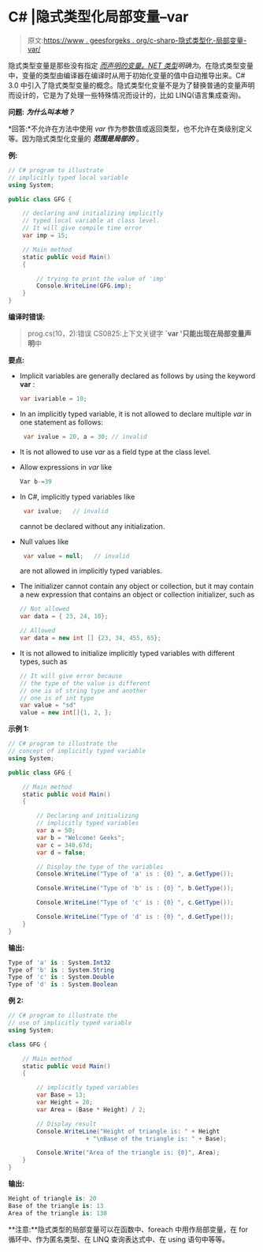 # C# |隐式类型化局部变量–var

> 原文:[https://www . geesforgeks . org/c-sharp-隐式类型化-局部变量-var/](https://www.geeksforgeeks.org/c-sharp-implicitly-typed-local-variables-var/)

隐式类型变量是那些没有指定 *[而声明的变量。NET 类型](https://www.geeksforgeeks.org/c-data-types-2/)明确为*。在隐式类型变量中，变量的类型由编译器在编译时从用于初始化变量的值中自动推导出来。C# 3.0 中引入了隐式类型变量的概念。隐式类型化变量不是为了替换普通的变量声明而设计的，它是为了处理一些特殊情况而设计的，比如 LINQ(语言集成查询)。

**问题:** ***为什么叫本地？***

*回答:*不允许在方法中使用 *var* 作为参数值或返回类型，也不允许在类级别定义等。因为隐式类型化变量的 ***范围是局部的*** 。

**例:**

```cs
// C# program to illustrate
// implicitly typed local variable
using System;

public class GFG {

    // declaring and initializing implicitly
    // typed local variable at class level. 
    // It will give compile time error
    var imp = 15;

    // Main method
    static public void Main()
    {

        // trying to print the value of 'imp'
        Console.WriteLine(GFG.imp);
    }
}
```

**编译时错误:**

> prog.cs(10，2):错误 CS0825:上下文关键字 **`var '只能出现在局部变量声明**中

**要点:**

*   Implicit variables are generally declared as follows by using the keyword **var** :

    ```cs
    var ivariable = 10; 
    ```

*   In an implicitly typed variable, it is not allowed to declare multiple *var* in one statement as follows:

    ```cs
     var ivalue = 20, a = 30; // invalid
    ```

*   It is not allowed to use *var* as a field type at the class level.
*   Allow expressions in *var* like

    ```cs
    Var b-=39
    ```

*   In C#, implicitly typed variables like

    ```cs
     var ivalue;   // invalid
    ```

    cannot be declared without any initialization.
*   Null values like

    ```cs
     var value = null;   // invalid
    ```

    are not allowed in implicitly typed variables.
*   The initializer cannot contain any object or collection, but it may contain a new expression that contains an object or collection initializer, such as

    ```cs
    // Not allowed
    var data = { 23, 24, 10};

    // Allowed 
    var data = new int [] {23, 34, 455, 65};

    ```

*   It is not allowed to initialize implicitly typed variables with different types, such as

    ```cs
    // It will give error because
    // the type of the value is different
    // one is of string type and another
    // one is of int type
    var value = "sd" 
    value = new int[]{1, 2, };

    ```

**示例 1:**

```cs
// C# program to illustrate the 
// concept of implicitly typed variable 
using System; 

public class GFG { 

    // Main method 
    static public void Main() 
    { 

        // Declaring and initializing  
        // implicitly typed variables 
        var a = 50; 
        var b = "Welcome! Geeks"; 
        var c = 340.67d; 
        var d = false; 

        // Display the type of the variables 
        Console.WriteLine("Type of 'a' is : {0} ", a.GetType()); 

        Console.WriteLine("Type of 'b' is : {0} ", b.GetType()); 

        Console.WriteLine("Type of 'c' is : {0} ", c.GetType()); 

        Console.WriteLine("Type of 'd' is : {0} ", d.GetType()); 
    } 
} 
```

**输出:**

```cs
Type of 'a' is : System.Int32 
Type of 'b' is : System.String 
Type of 'c' is : System.Double 
Type of 'd' is : System.Boolean

```

**例 2:**

```cs
// C# program to illustrate the
// use of implicitly typed variable
using System;

class GFG {

    // Main method
    static public void Main()
    {

        // implicitly typed variables
        var Base = 13;
        var Height = 20;
        var Area = (Base * Height) / 2;

        // Display result
        Console.WriteLine("Height of triangle is: " + Height 
                      + "\nBase of the triangle is: " + Base);

        Console.Write("Area of the triangle is: {0}", Area);
    }
}
```

**输出:**

```cs
Height of triangle is: 20
Base of the triangle is: 13
Area of the triangle is: 130

```

**注意:**隐式类型的局部变量可以在函数中、foreach 中用作局部变量，在 for 循环中、作为匿名类型、在 LINQ 查询表达式中、在 using 语句中等等。